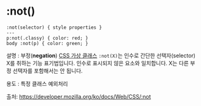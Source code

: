 # :not()

```
:not(selector) { style properties }
---
p:not(.classy) { color: red; }
body :not(p) { color: green; }
```

설명 : 부정(**negation**) [CSS 가상 클래스](https://developer.mozilla.org/ko/docs/Web/CSS/Pseudo-classes) `:not(X)`는 인수로 간단한 선택자(selector) X를 취하는 기능 표기법입니다. 인수로 표시되지 않은 요소와 일치합니다. X는 다른 부정 선택자를 포함해서는 안 됩니다.



용도 : 특정 클래스 예외처리 



출처: https://developer.mozilla.org/ko/docs/Web/CSS/:not